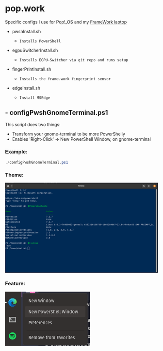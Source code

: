 # pop.work
Specific configs I use for Pop!_OS and my [FrameWork laptop](https://frame.work)

- pwshInstall.sh
    - `Installs PowerShell`

- egpuSwitcherInstall.sh
    - `Installs EGPU-Switcher via git repo and runs setup`

- fingerPrintInstall.sh
    - `Installs the frame.work fingerprint sensor`

- edgeInstall.sh
    - `Install MSEdge`
    
## - configPwshGnomeTerminal.ps1
This script does two things:

- Transform your gnome-terminal to be more PowerShelly
- Enables 'Right-Click' -> New PowerShell Window, on gnome-terminal

### Example:
```powershell
./configPwshGnomeTerminal.ps1
```

### Theme:
![Theme](/img/Theme.png)

### Feature:

![Theme](/img/NewPwshWin.png)